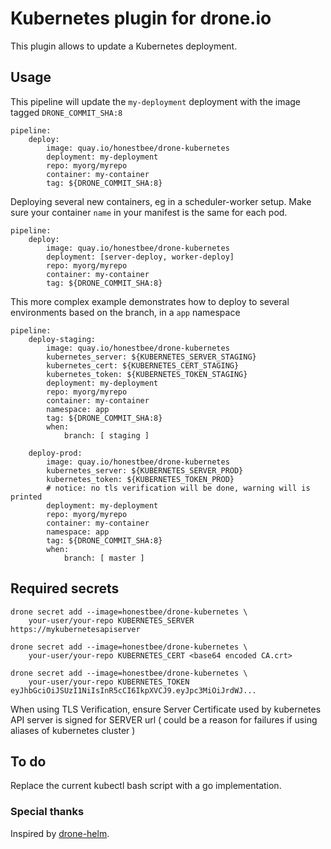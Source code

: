 # Kubernetes plugin for drone.io

This plugin allows to update a Kubernetes deployment.

## Usage  

This pipeline will update the `my-deployment` deployment with the image tagged `DRONE_COMMIT_SHA:8`

    pipeline:
        deploy:
            image: quay.io/honestbee/drone-kubernetes
            deployment: my-deployment
            repo: myorg/myrepo
            container: my-container
            tag: ${DRONE_COMMIT_SHA:8}

Deploying several new containers, eg in a scheduler-worker setup. Make sure your container `name` in your manifest is the same for each pod.
    
    pipeline:
        deploy:
            image: quay.io/honestbee/drone-kubernetes
            deployment: [server-deploy, worker-deploy]
            repo: myorg/myrepo
            container: my-container
            tag: ${DRONE_COMMIT_SHA:8}

This more complex example demonstrates how to deploy to several environments based on the branch, in a `app` namespace 

    pipeline:
        deploy-staging:
            image: quay.io/honestbee/drone-kubernetes
            kubernetes_server: ${KUBERNETES_SERVER_STAGING}
            kubernetes_cert: ${KUBERNETES_CERT_STAGING}
            kubernetes_token: ${KUBERNETES_TOKEN_STAGING}
            deployment: my-deployment
            repo: myorg/myrepo
            container: my-container
            namespace: app
            tag: ${DRONE_COMMIT_SHA:8}
            when:
                branch: [ staging ]

        deploy-prod:
            image: quay.io/honestbee/drone-kubernetes
            kubernetes_server: ${KUBERNETES_SERVER_PROD}
            kubernetes_token: ${KUBERNETES_TOKEN_PROD}
            # notice: no tls verification will be done, warning will is printed
            deployment: my-deployment
            repo: myorg/myrepo
            container: my-container
            namespace: app
            tag: ${DRONE_COMMIT_SHA:8}
            when:
                branch: [ master ]

## Required secrets

    drone secret add --image=honestbee/drone-kubernetes \
        your-user/your-repo KUBERNETES_SERVER https://mykubernetesapiserver

    drone secret add --image=honestbee/drone-kubernetes \
        your-user/your-repo KUBERNETES_CERT <base64 encoded CA.crt>

    drone secret add --image=honestbee/drone-kubernetes \
        your-user/your-repo KUBERNETES_TOKEN eyJhbGciOiJSUzI1NiIsInR5cCI6IkpXVCJ9.eyJpc3MiOiJrdWJ...

When using TLS Verification, ensure Server Certificate used by kubernetes API server 
is signed for SERVER url ( could be a reason for failures if using aliases of kubernetes cluster )

## To do 

Replace the current kubectl bash script with a go implementation.

### Special thanks

Inspired by [drone-helm](https://github.com/ipedrazas/drone-helm).
